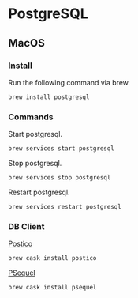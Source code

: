 # PostgreSQL

## MacOS

### Install

Run the following command via brew.

```
brew install postgresql
```

### Commands

Start postgresql.

```
brew services start postgresql
```

Stop postgresql.

```
brew services stop postgresql
```

Restart postgresql.

```
brew services restart postgresql
```

### DB Client

[Postico](https://eggerapps.at/postico)

```
brew cask install postico
```

[PSequel](http://www.psequel.com)

```
brew cask install psequel
```
